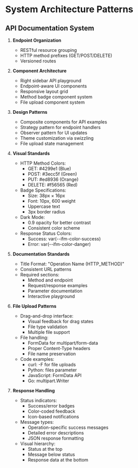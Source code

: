 # System Architecture Patterns

## API Documentation System
1. **Endpoint Organization**
   - RESTful resource grouping
   - HTTP method prefixes (GET/POST/DELETE)
   - Versioned routes

2. **Component Architecture**
   - Right sidebar API playground
   - Endpoint-aware UI components
   - Responsive layout grid
   - Method badge component system
   - File upload component system

3. **Design Patterns**
   - Composite components for API examples
   - Strategy pattern for endpoint handlers
   - Observer pattern for UI updates
   - Theme customization via swizzling
   - File upload state management

4. **Visual Standards**
   - HTTP Method Colors:
     * GET: #4299e1 (Blue)
     * POST: #3ecc5f (Green)
     * PUT: #ed8936 (Orange)
     * DELETE: #f56565 (Red)
   - Badge Specifications:
     * Size: 38px × 16px
     * Font: 10px, 600 weight
     * Uppercase text
     * 3px border radius
   - Dark Mode:
     * 0.9 opacity for better contrast
     * Consistent color scheme
   - Response Status Colors:
     * Success: var(--ifm-color-success)
     * Error: var(--ifm-color-danger)

5. **Documentation Standards**
   - Title Format: "Operation Name (HTTP_METHOD)"
   - Consistent URL patterns
   - Required sections:
     * Method and endpoint
     * Request/response examples
     * Parameter documentation
     * Interactive playground

6. **File Upload Patterns**
   - Drag-and-drop interface:
     * Visual feedback for drag states
     * File type validation
     * Multiple file support
   - File handling:
     * FormData for multipart/form-data
     * Proper Content-Type headers
     * File name preservation
   - Code examples:
     * curl: -F for file uploads
     * Python: files parameter
     * JavaScript: FormData API
     * Go: multipart.Writer

7. **Response Handling**
   - Status indicators:
     * Success/error badges
     * Color-coded feedback
     * Icon-based notifications
   - Message types:
     * Operation-specific success messages
     * Detailed error descriptions
     * JSON response formatting
   - Visual hierarchy:
     * Status at the top
     * Message below status
     * Response data at the bottom
